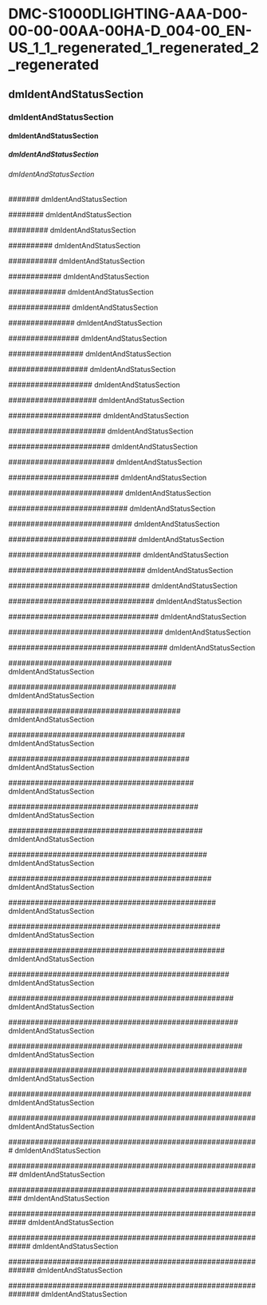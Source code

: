 # DMC-S1000DLIGHTING-AAA-D00-00-00-00AA-00HA-D_004-00_EN-US_1_1_regenerated_1_regenerated_2_regenerated

## dmIdentAndStatusSection

### dmIdentAndStatusSection

#### dmIdentAndStatusSection

##### dmIdentAndStatusSection

###### dmIdentAndStatusSection

####### dmIdentAndStatusSection

######## dmIdentAndStatusSection

######### dmIdentAndStatusSection

########## dmIdentAndStatusSection

########### dmIdentAndStatusSection

############ dmIdentAndStatusSection

############# dmIdentAndStatusSection

############## dmIdentAndStatusSection

############### dmIdentAndStatusSection

################ dmIdentAndStatusSection

################# dmIdentAndStatusSection

################## dmIdentAndStatusSection

################### dmIdentAndStatusSection

#################### dmIdentAndStatusSection

##################### dmIdentAndStatusSection

###################### dmIdentAndStatusSection

####################### dmIdentAndStatusSection

######################## dmIdentAndStatusSection

######################### dmIdentAndStatusSection

########################## dmIdentAndStatusSection

########################### dmIdentAndStatusSection

############################ dmIdentAndStatusSection

############################# dmIdentAndStatusSection

############################## dmIdentAndStatusSection

############################### dmIdentAndStatusSection

################################ dmIdentAndStatusSection

################################# dmIdentAndStatusSection

################################## dmIdentAndStatusSection

################################### dmIdentAndStatusSection

#################################### dmIdentAndStatusSection

##################################### dmIdentAndStatusSection

###################################### dmIdentAndStatusSection

####################################### dmIdentAndStatusSection

######################################## dmIdentAndStatusSection

######################################### dmIdentAndStatusSection

########################################## dmIdentAndStatusSection

########################################### dmIdentAndStatusSection

############################################ dmIdentAndStatusSection

############################################# dmIdentAndStatusSection

############################################## dmIdentAndStatusSection

############################################### dmIdentAndStatusSection

################################################ dmIdentAndStatusSection

################################################# dmIdentAndStatusSection

################################################## dmIdentAndStatusSection

################################################### dmIdentAndStatusSection

#################################################### dmIdentAndStatusSection

##################################################### dmIdentAndStatusSection

###################################################### dmIdentAndStatusSection

####################################################### dmIdentAndStatusSection

######################################################## dmIdentAndStatusSection

######################################################### dmIdentAndStatusSection

########################################################## dmIdentAndStatusSection

########################################################### dmIdentAndStatusSection

############################################################ dmIdentAndStatusSection

############################################################# dmIdentAndStatusSection

############################################################## dmIdentAndStatusSection

############################################################### dmIdentAndStatusSection